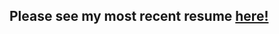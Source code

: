 ## Please see my most recent resume [here!](https://github.com/Kevinrwh/resume/blob/main/Kevin_Ramos_0822.pdf)
